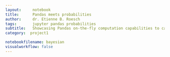 ```yaml
---
layout:     notebook
title:      Pandas meets probabilities
author:     dr. Etienne B. Roesch
tags: 		jupyter pandas probabilities
subtitle:   Showcasing Pandas on-the-fly computation capabilities to calculate probabilities on timeseries.
category:  project1

notebookfilename: bayesian
visualworkflow: false
---
```

